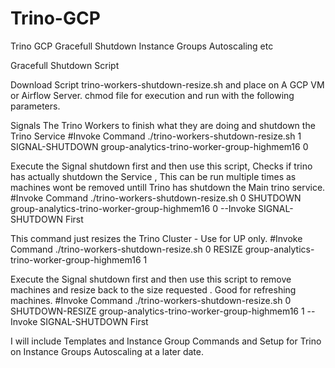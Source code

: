 # Trino-GCP
Trino GCP Gracefull Shutdown Instance Groups Autoscaling etc

Gracefull Shutdown Script

Download Script trino-workers-shutdown-resize.sh and place on A GCP VM or Airflow Server. chmod file for execution and run with the following parameters.

Signals The Trino Workers to finish what they are doing and shutdown the Trino Service
#Invoke Command ./trino-workers-shutdown-resize.sh 1 SIGNAL-SHUTDOWN group-analytics-trino-worker-group-highmem16 0

Execute the Signal shutdown first and then use this script, Checks if trino has actually shutdown the Service , This can be run multiple times as machines wont be removed untill Trino has shutdown the Main trino service.
#Invoke Command ./trino-workers-shutdown-resize.sh 0 SHUTDOWN group-analytics-trino-worker-group-highmem16 0 --Invoke SIGNAL-SHUTDOWN First

This command just resizes the Trino Cluster - Use for UP only.
#Invoke Command ./trino-workers-shutdown-resize.sh 0 RESIZE group-analytics-trino-worker-group-highmem16 1

Execute the Signal shutdown first and then use this script to remove machines and resize back to the size requested . Good for refreshing machines.
#Invoke Command ./trino-workers-shutdown-resize.sh 0 SHUTDOWN-RESIZE group-analytics-trino-worker-group-highmem16 1 --Invoke SIGNAL-SHUTDOWN First

I will include Templates and Instance Group Commands and Setup for Trino on Instance Groups Autoscaling at a later date.
